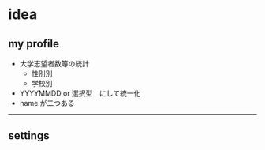 # idea

##  my profile

- 大学志望者数等の統計
  - 性別別
  - 学校別
- YYYYMMDD or 選択型　にして統一化
- name が二つある

---


## settings


<!--
# title
## subtitle
1. itemise (numbering)
'code (inline text)'
[url title](URL)
- list
*** horizontal line
- [ ] check list
*italic*
**bold**
:emoji:
<font color="Red">text</font>
\ escape markdown syntax characters
[](
comment out
)
-->
